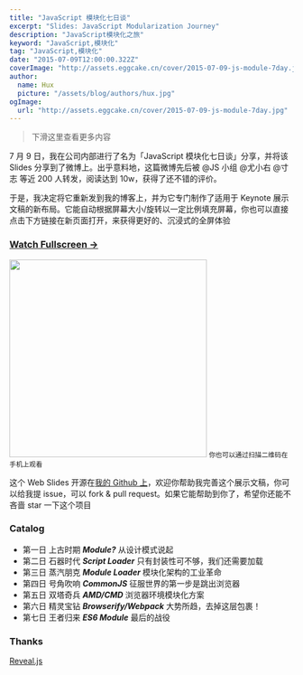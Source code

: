 ```yaml
---
title: "JavaScript 模块化七日谈"
excerpt: "Slides: JavaScript Modularization Journey"
description: "JavaScript模块化之旅"
keyword: "JavaScript,模块化"
tag: "JavaScript,模块化"
date: "2015-07-09T12:00:00.322Z"
coverImage: "http://assets.eggcake.cn/cover/2015-07-09-js-module-7day.jpg"
author:
  name: Hux
  picture: "/assets/blog/authors/hux.jpg"
ogImage:
  url: "http://assets.eggcake.cn/cover/2015-07-09-js-module-7day.jpg"
---
```


> 下滑这里查看更多内容

7 月 9 日，我在公司内部进行了名为「JavaScript 模块化七日谈」分享，并将该 Slides 分享到了微博上。出乎意料地，这篇微博先后被 @JS 小组 @尤小右 @寸志 等近 200 人转发，阅读达到 10w，获得了还不错的评价。

于是，我决定将它重新发到我的博客上，并为它专门制作了适用于 Keynote 展示文稿的新布局。它能自动根据屏幕大小/旋转以一定比例填充屏幕，你也可以直接点击下方链接在新页面打开，来获得更好的、沉浸式的全屏体验

### [Watch Fullscreen →](https://huangxuan.me/js-module-7day/)

<div class="visible-md visible-lg">
<img src="//huangxuan.me/js-module-7day/attach/qrcode.png" width="350"/>
<small class="img-hint">你也可以通过扫描二维码在手机上观看</small>
</div>

这个 Web Slides 开源在[我的 Github 上](https://github.com/Huxpro/js-module-7day)，欢迎你帮助我完善这个展示文稿，你可以给我提 issue，可以 fork & pull request。如果它能帮助到你了，希望你还能不吝啬 star 一下这个项目

### Catalog

- 第一日 上古时期 **_Module?_** 从设计模式说起
- 第二日 石器时代 **_Script Loader_** 只有封装性可不够，我们还需要加载
- 第三日 蒸汽朋克 **_Module Loader_** 模块化架构的工业革命
- 第四日 号角吹响 **_CommonJS_** 征服世界的第一步是跳出浏览器
- 第五日 双塔奇兵 **_AMD/CMD_** 浏览器环境模块化方案
- 第六日 精灵宝钻 **_Browserify/Webpack_** 大势所趋，去掉这层包裹！
- 第七日 王者归来 **_ES6 Module_** 最后的战役

### Thanks

[Reveal.js](http://lab.hakim.se/reveal-js)
